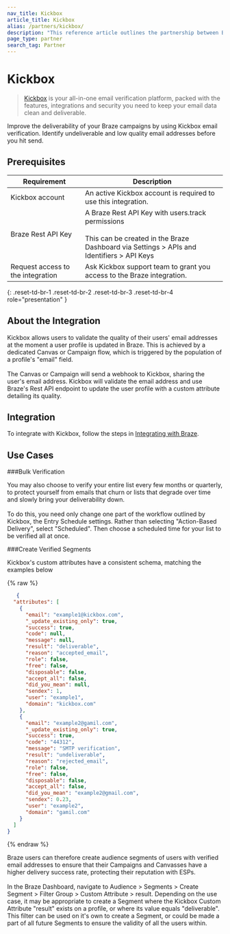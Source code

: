 ```yaml
---
nav_title: Kickbox
article_title: Kickbox
alias: /partners/kickbox/
description: "This reference article outlines the partnership between Braze and Kickbox. Kickbox makes it easy to verify your email lists, or integrate email verification into your application"
page_type: partner
search_tag: Partner
---
```


# Kickbox

> [Kickbox](https://kickbox.com/) is your all-in-one email verification platform, packed with the features, integrations and security you need to keep your email data clean and deliverable.

Improve the deliverability of your Braze campaigns by using Kickbox email verification. Identify undeliverable and low quality email addresses before you hit send.

## Prerequisites

| Requirement                           | Description                                                                   |
| --------------------------------------|-------------------------------------------------------------------------------|
| Kickbox account                       | An active Kickbox account is required to use this integration.                |
| Braze Rest API Key   | A Braze Rest API Key with users.track permissions <br><br>This can be created in the Braze Dashboard via Settings > APIs and Identifiers > API Keys|
| Request access to the integration     | Ask Kickbox support team to grant you access to the Braze integration.        |
{: .reset-td-br-1 .reset-td-br-2 .reset-td-br-3 .reset-td-br-4 role="presentation" }

## About the Integration

Kickbox allows users to validate the quality of their users' email addresses at the moment a user profile is updated in Braze. This is achieved by a dedicated Canvas or Campaign flow, which is triggered by the population of a profile's "email" field. <br><br>The Canvas or Campaign will send a webhook to Kickbox, sharing the user's email address. Kickbox will validate the email address and use Braze's Rest API endpoint to update the user profile with a custom attribute detailing its quality.

## Integration

To integrate with Kickbox, follow the steps in [Integrating with Braze](https://docs.kickbox.com/docs/integrating-with-braze#/).

## Use Cases

###Bulk Verification

You may also choose to verify your entire list every few months or quarterly, to protect yourself from emails that churn or lists that degrade over time and slowly bring your deliverability down.<br><br>To do this, you need only change one part of the workflow outlined by Kickbox, the Entry Schedule settings. Rather than selecting "Action-Based Delivery", select "Scheduled". Then choose a scheduled time for your list to be verified all at once.

###Create Verified Segments

Kickbox's custom attributes have a consistent schema, matching the examples below

{% raw %}
```json
   {
  "attributes": [
    {
      "email": "example1@kickbox.com",
      "_update_existing_only": true,
      "success": true,
      "code": null,
      "message": null,
      "result": "deliverable",
      "reason": "accepted_email",
      "role": false,
      "free": false,
      "disposable": false,
      "accept_all": false,
      "did_you_mean": null,
      "sendex": 1,
      "user": "example1",
      "domain": "kickbox.com"
    },
    {
      "email": "example2@gamil.com",
      "_update_existing_only": true,
      "success": true,
      "code": "44312",
      "message": "SMTP verification",
      "result": "undeliverable",
      "reason": "rejected_email",
      "role": false,
      "free": false,
      "disposable": false,
      "accept_all": false,
      "did_you_mean": "example2@gmail.com",
      "sendex": 0.23,
      "user": "example2",
      "domain": "gamil.com"
    }
  ]
}
```
{% endraw %}

Braze users can therefore create audience segments of users with verified email addresses to ensure that their Campaigns and Canvasses have a higher delivery success rate, protecting their reputation with ESPs.<br><br>In the Braze Dashboard, navigate to Audience > Segments > Create Segment > Filter Group > Custom Attribute > result. Depending on the use case, it may be appropriate to create a Segment where the Kickbox Custom Attribute "result" exists on a profile, or where its value equals "deliverable".<br>This filter can be used on it's own to create a Segment, or could be made a part of all future Segments to ensure the validity of all the users within. 
